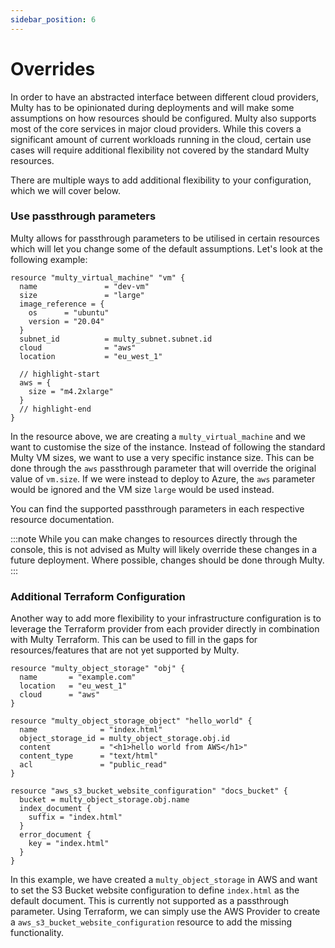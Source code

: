```yaml
---
sidebar_position: 6
---
```


# Overrides

In order to have an abstracted interface between different cloud providers, Multy has to be opinionated during deployments and will make some assumptions on how resources should be configured. Multy also supports most of the core services in major cloud providers. While this covers a significant amount of current workloads running in the cloud, certain use cases will require additional flexibility not covered by the standard Multy resources. 

There are multiple ways to add additional flexibility to your configuration, which we will cover below.

### Use passthrough parameters

Multy allows for passthrough parameters to be utilised in certain resources which will let you change some of the default assumptions. Let's look at the following example:

```hcl
resource "multy_virtual_machine" "vm" {
  name               = "dev-vm"
  size               = "large"
  image_reference = {
    os      = "ubuntu"
    version = "20.04"
  }
  subnet_id          = multy_subnet.subnet.id
  cloud              = "aws"
  location           = "eu_west_1"

  // highlight-start
  aws = {
    size = "m4.2xlarge"
  }
  // highlight-end
}
```

In the resource above, we are creating a `multy_virtual_machine` and we want to customise the size of the instance. Instead of following the standard Multy VM sizes, we want to use a very specific instance size. This can be done through the `aws` passthrough parameter that will override the original value of `vm.size`. If we were instead to deploy to Azure, the `aws` parameter would be ignored and the VM size `large` would be used instead. 

You can find the supported passthrough parameters in each respective resource documentation. 

:::note
While you can make changes to resources directly through the console, this is not advised as Multy will likely override these changes in a future deployment. Where possible, changes should be done through Multy. 
:::

### Additional Terraform Configuration

Another way to add more flexibility to your infrastructure configuration is to leverage the Terraform provider from each provider directly in combination with Multy Terraform. This can be used to fill in the gaps for resources/features that are not yet supported by Multy.

```hcl
resource "multy_object_storage" "obj" {
  name       = "example.com"
  location   = "eu_west_1"
  cloud      = "aws"
}

resource "multy_object_storage_object" "hello_world" {
  name              = "index.html"
  object_storage_id = multy_object_storage.obj.id
  content           = "<h1>hello world from AWS</h1>"
  content_type      = "text/html"
  acl               = "public_read"
}

resource "aws_s3_bucket_website_configuration" "docs_bucket" {
  bucket = multy_object_storage.obj.name
  index_document {
    suffix = "index.html"
  }
  error_document {
    key = "index.html"
  }
}
```

In this example, we have created a `multy_object_storage` in AWS and want to set the S3 Bucket website configuration to define `index.html` as the default document. This is currently not supported as a passthrough parameter. Using Terraform, we can simply use the AWS Provider to create a `aws_s3_bucket_website_configuration` resource to add the missing functionality. 
